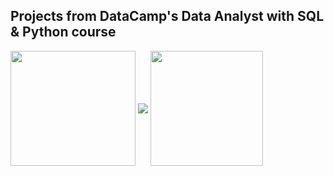 ## Projects from DataCamp's Data Analyst with SQL & Python course 


<p align="left">
<img align="center" src="https://github.com/PmnAngelov/datacamp-sql/blob/main/img/python_logo.png" width="200" height="184" /> 
<img align="center" src="https://github.com/PmnAngelov/datacamp-sql/blob/main/img/postgresql_logo.png" />
<img align="center" src="https://github.com/PmnAngelov/datacamp-sql/blob/main/img/jupyter_logo.png" width="180" height="184" />
</p>


